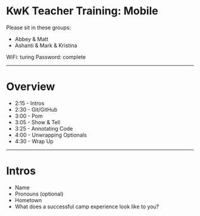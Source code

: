 # KwK Teacher Training: Mobile

Please sit in these groups:

* Abbey & Matt
* Ashanti & Mark & Kristina

WiFi: turing
Password: complete

---

# Overview

* 2:15 - Intros
* 2:30 - Git/GitHub
* 3:00 - Pom
* 3:05 - Show & Tell
* 3:25 - Annotating Code
* 4:00 - Unwrapping Optionals
* 4:30 - Wrap Up

---

# Intros

* Name
* Pronouns (optional)
* Hometown
* What does a successful camp experience look like to you?

